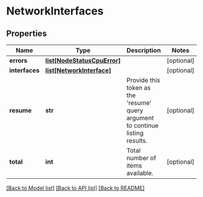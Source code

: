 # NetworkInterfaces

## Properties
Name | Type | Description | Notes
------------ | ------------- | ------------- | -------------
**errors** | [**list[NodeStatusCpuError]**](NodeStatusCpuError.md) |  | [optional] 
**interfaces** | [**list[NetworkInterface]**](NetworkInterface.md) |  | [optional] 
**resume** | **str** | Provide this token as the &#39;resume&#39; query argument to continue listing results. | [optional] 
**total** | **int** | Total number of items available. | [optional] 

[[Back to Model list]](../README.md#documentation-for-models) [[Back to API list]](../README.md#documentation-for-api-endpoints) [[Back to README]](../README.md)


